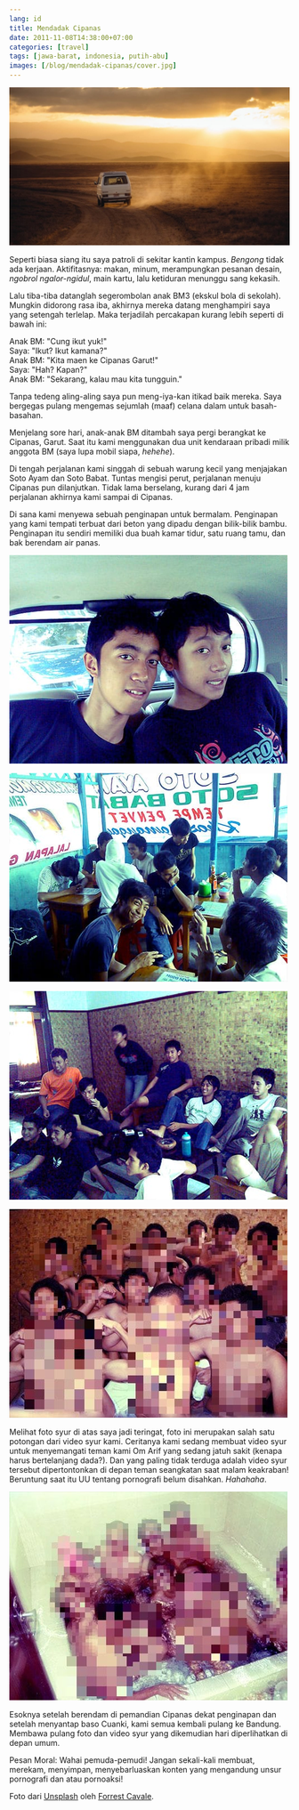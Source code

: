 ```yaml
---
lang: id
title: Mendadak Cipanas
date: 2011-11-08T14:38:00+07:00
categories: [travel]
tags: [jawa-barat, indonesia, putih-abu]
images: [/blog/mendadak-cipanas/cover.jpg]
---
```

![Mendadak Cipanas](cover.jpg)

Seperti biasa siang itu saya patroli di sekitar kantin kampus. *Bengong* tidak ada kerjaan. Aktifitasnya: makan, minum, merampungkan pesanan desain, *ngobrol ngalor-ngidul*, main kartu, lalu ketiduran menunggu sang kekasih.

Lalu tiba-tiba datanglah segerombolan anak BM3 (ekskul bola di sekolah). Mungkin didorong rasa iba, akhirnya mereka datang menghampiri saya yang setengah terlelap. Maka terjadilah percakapan kurang lebih seperti di bawah ini:

Anak BM: "Cung ikut yuk!"\
Saya: "Ikut? Ikut kamana?"\
Anak BM: "Kita maen ke Cipanas Garut!"\
Saya: "Hah? Kapan?"\
Anak BM: "Sekarang, kalau mau kita tungguin."

Tanpa tedeng aling-aling saya pun meng-iya-kan itikad baik mereka. Saya bergegas pulang mengemas sejumlah (maaf) celana dalam untuk basah-basahan.

Menjelang sore hari, anak-anak BM ditambah saya pergi berangkat ke Cipanas, Garut. Saat itu kami menggunakan dua unit kendaraan pribadi milik anggota BM (saya lupa mobil siapa, *hehehe*).

Di tengah perjalanan kami singgah di sebuah warung kecil yang menjajakan Soto Ayam dan Soto Babat. Tuntas mengisi perut, perjalanan menuju Cipanas pun dilanjutkan. Tidak lama berselang, kurang dari 4 jam perjalanan akhirnya kami sampai di Cipanas.

Di sana kami menyewa sebuah penginapan untuk bermalam. Penginapan yang kami tempati terbuat dari beton yang dipadu dengan bilik-bilik bambu. Penginapan itu sendiri memiliki dua buah kamar tidur, satu ruang tamu, dan bak berendam air panas.

![Eza & Uus.](01-uus-dan-eza.jpg)

![Mengisi perut yang lapar sebelum melanjutkan perjalanan.](02-isi-perut-dulu.jpg)

![Tidak absen nonton Persib.](03-nonton-persib.jpg)

![Kandidat L-Men dari Cipanas.](04-kandidat-l-men-pixelated.jpg)

Melihat foto syur di atas saya jadi teringat, foto ini merupakan salah satu potongan dari video syur kami. Ceritanya kami sedang membuat video syur untuk menyemangati teman kami Om Arif yang sedang jatuh sakit (kenapa harus bertelanjang dada?). Dan yang paling tidak terduga adalah video syur tersebut dipertontonkan di depan teman seangkatan saat malam keakraban! Beruntung saat itu UU tentang pornografi belum disahkan. *Hahahaha*.

![Berendam bersama dalam satu bak.](05-berendam-bersama-pixelated.jpg)

Esoknya setelah berendam di pemandian Cipanas dekat penginapan dan setelah menyantap baso Cuanki, kami semua kembali pulang ke Bandung. Membawa pulang foto dan video syur yang dikemudian hari diperlihatkan di depan umum.

Pesan Moral: Wahai pemuda-pemudi! Jangan sekali-kali membuat, merekam, menyimpan, menyebarluaskan konten yang mengandung unsur pornografi dan atau pornoaksi!

Foto dari [Unsplash](https://unsplash.com/photos/29SqSdfvN_A) oleh [Forrest Cavale](https://unsplash.com/@forrestcavale).

